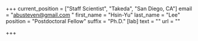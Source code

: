 +++
current_position = ["Staff Scientist", "Takeda", "San Diego, CA"]
email = "abusteven@gmail.com "
first_name = "Hsin-Yu"
last_name = "Lee"
position = "Postdoctoral Fellow"
suffix = "Ph.D."
[lab]
text = ""
url = ""

+++
